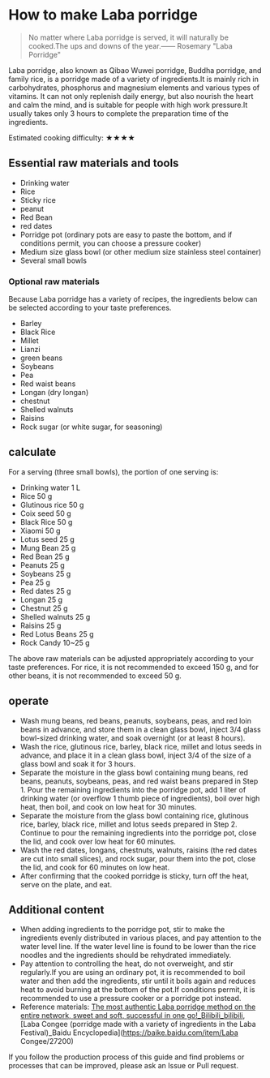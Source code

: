 # How to make Laba porridge

> No matter where Laba porridge is served, it will naturally be cooked.The ups and downs of the year.—— Rosemary "Laba Porridge"

Laba porridge, also known as Qibao Wuwei porridge, Buddha porridge, and family rice, is a porridge made of a variety of ingredients.It is mainly rich in carbohydrates, phosphorus and magnesium elements and various types of vitamins. It can not only replenish daily energy, but also nourish the heart and calm the mind, and is suitable for people with high work pressure.It usually takes only 3 hours to complete the preparation time of the ingredients.

Estimated cooking difficulty: ★★★★

## Essential raw materials and tools

- Drinking water
- Rice
- Sticky rice
- peanut
- Red Bean
- red dates
- Porridge pot (ordinary pots are easy to paste the bottom, and if conditions permit, you can choose a pressure cooker)
- Medium size glass bowl (or other medium size stainless steel container)
- Several small bowls

### Optional raw materials

Because Laba porridge has a variety of recipes, the ingredients below can be selected according to your taste preferences.

- Barley
- Black Rice
- Millet
- Lianzi
- green beans
- Soybeans
- Pea
- Red waist beans
- Longan (dry longan)
- chestnut
- Shelled walnuts
- Raisins
- Rock sugar (or white sugar, for seasoning)

## calculate

For a serving (three small bowls), the portion of one serving is:

- Drinking water 1 L
- Rice 50 g
- Glutinous rice 50 g
- Coix seed 50 g
- Black Rice 50 g
- Xiaomi 50 g
- Lotus seed 25 g
- Mung Bean 25 g
- Red Bean 25 g
- Peanuts 25 g
- Soybeans 25 g
- Pea 25 g
- Red dates 25 g
- Longan 25 g
- Chestnut 25 g
- Shelled walnuts 25 g
- Raisins 25 g
- Red Lotus Beans 25 g
- Rock Candy 10~25 g

The above raw materials can be adjusted appropriately according to your taste preferences. For rice, it is not recommended to exceed 150 g, and for other beans, it is not recommended to exceed 50 g.

## operate

- Wash mung beans, red beans, peanuts, soybeans, peas, and red loin beans in advance, and store them in a clean glass bowl, inject 3/4 glass bowl-sized drinking water, and soak overnight (or at least 8 hours).
- Wash the rice, glutinous rice, barley, black rice, millet and lotus seeds in advance, and place it in a clean glass bowl, inject 3/4 of the size of a glass bowl and soak it for 3 hours.
- Separate the moisture in the glass bowl containing mung beans, red beans, peanuts, soybeans, peas, and red waist beans prepared in Step 1. Pour the remaining ingredients into the porridge pot, add 1 liter of drinking water (or overflow 1 thumb piece of ingredients), boil over high heat, then boil, and cook on low heat for 30 minutes.
- Separate the moisture from the glass bowl containing rice, glutinous rice, barley, black rice, millet and lotus seeds prepared in Step 2. Continue to pour the remaining ingredients into the porridge pot, close the lid, and cook over low heat for 60 minutes.
- Wash the red dates, longans, chestnuts, walnuts, raisins (the red dates are cut into small slices), and rock sugar, pour them into the pot, close the lid, and cook for 60 minutes on low heat.
- After confirming that the cooked porridge is sticky, turn off the heat, serve on the plate, and eat.

## Additional content

- When adding ingredients to the porridge pot, stir to make the ingredients evenly distributed in various places, and pay attention to the water level line. If the water level line is found to be lower than the rice noodles and the ingredients should be rehydrated immediately.
- Pay attention to controlling the heat, do not overweight, and stir regularly.If you are using an ordinary pot, it is recommended to boil water and then add the ingredients, stir until it boils again and reduces heat to avoid burning at the bottom of the pot.If conditions permit, it is recommended to use a pressure cooker or a porridge pot instead.
- Reference materials: [The most authentic Laba porridge method on the entire network, sweet and soft, successful in one go!\_Bilibili\_bilibili](https://www.bilibili.com/video/BV1Mt411H7by/?spm_id_from=333.1391.0.0&vd_source=2a1baf3b15cd0eb7f9396b4ad2708e44), [Laba Congee (porridge made with a variety of ingredients in the Laba Festival)_Baidu Encyclopedia](https://baike.baidu.com/item/Laba Congee/27200)

If you follow the production process of this guide and find problems or processes that can be improved, please ask an Issue or Pull request.